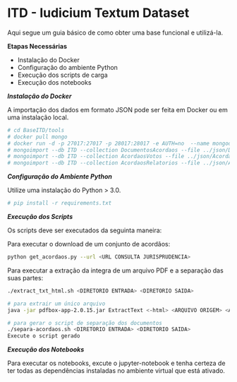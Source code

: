 
# ITD - Iudicium Textum Dataset 

Aqui segue um guia básico de como obter uma base funcional e utilizá-la.

**Etapas Necessárias**

- Instalação do Docker
- Configuração do ambiente Python
- Execução dos scripts de carga
- Execução dos notebooks


***Instalação do Docker***

A importação dos dados em formato JSON pode ser feita em Docker ou em uma instalação local.

```bash
# cd BaseITD/tools
# docker pull mongo
# docker run -d -p 27017:27017 -p 28017:28017 -e AUTH=no  --name mongodbserver mongo
# mongoimport --db ITD --collection DocumentosAcordaos --file ../json/DocumentosAcordaos.json
# mongoimport --db ITD --collection AcordaosVotos --file ../json/AcordaosVotos.json
# mongoimport --db ITD --collection AcordaosRelatorios --file ../json/AcordaosRelatorios.json
```

***Configuração do Ambiente Python***

Utilize uma instalação do Python > 3.0. 

```bash
# pip install -r requirements.txt
```

***Execução dos Scripts***

Os scripts deve ser executados da seguinta maneira:

Para executar o download de um conjunto de acordãos:
```bash
python get_acordaos.py --url <URL CONSULTA JURISPRUDENCIA>
```

Para executar a extração da integra de um arquivo PDF e a separação das suas partes:
```bash
./extract_txt_html.sh <DIRETORIO ENTRADA> <DIRETORIO SAIDA>

# para extrair um único arquivo
java -jar pdfbox-app-2.0.15.jar ExtractText <-html> <ARQUIVO ORIGEM> <ARQUIVO DESTINO>

# para gerar o script de separação dos documentos
./separa-acordaos.sh <DIRETORIO ENTRADA> <DIRETORIO SAIDA>
Execute o script gerado
```

***Execução dos Notebooks***

Para executar os notebooks, excute o jupyter-notebook e tenha certeza de ter todas as dependências instaladas no ambiente virtual que está ativado.


